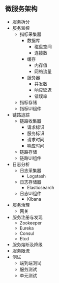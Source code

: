 ## 微服务架构

- 服务拆分
- 服务监控
  - 指标采集器
    - 数据库
      - 磁盘空间
      - 连接数
    - 缓存
      - 内存值
      - 网络流量
    - 服务器
      - 并发数
      - 响应延迟
      - 错误率
  - 指标存储
  - 指标UI组件
- 链路追踪
  - 链路收集器
    - 请求标识
    - 服务标识
    - 请求时间
    - 响应时间
  - 链路存储
  - 链路UI组件
- 日志分析
  - 日志采集器
    - Logstash
  - 日志存储器
    - Elasticsearch
  - 日志UI组件
    - Kibana
- 服务治理
  - 网关
- 服务注册与发现
  - Zookeeper
  - Eureka
  - Consul
  - Etcd
- 服务熔断及降级
- 服务限流
- 测试
  - 端到端测试
  - 服务测试
  - 单元测试